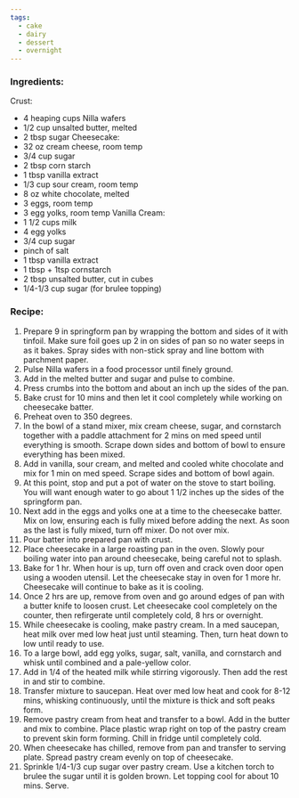 ```yaml
---
tags:
  - cake
  - dairy
  - dessert
  - overnight
---
```

### Ingredients:
Crust: 
- 4 heaping cups Nilla wafers
- 1/2 cup unsalted butter, melted
- 2 tbsp sugar
Cheesecake: 
- 32 oz cream cheese, room temp
- 3/4 cup sugar
- 2 tbsp corn starch
- 1 tbsp vanilla extract
- 1/3 cup sour cream, room temp
- 8 oz white chocolate, melted
- 3 eggs, room temp
- 3 egg yolks, room temp
Vanilla Cream: 
- 1 1/2 cups milk
- 4 egg yolks
- 3/4 cup sugar
- pinch of salt
- 1 tbsp vanilla extract
- 1 tbsp + 1tsp cornstarch
- 2 tbsp unsalted butter, cut in cubes
- 1/4-1/3 cup sugar (for brulee topping)

### Recipe:
1. Prepare 9 in springform pan by wrapping the bottom and sides of it with tinfoil. Make sure foil goes up 2 in on sides of pan so no water seeps in as it bakes. Spray sides with non-stick spray and line bottom with parchment paper.
2. Pulse Nilla wafers in a food processor until finely ground. 
3. Add in the melted butter and sugar and pulse to combine. 
4. Press crumbs into the bottom and about an inch up the sides of the pan. 
5. Bake crust for 10 mins and then let it cool completely while working on cheesecake batter. 
6. Preheat oven to 350 degrees.
7. In the bowl of a stand mixer, mix cream cheese, sugar, and cornstarch together with a paddle attachment for 2 mins on med speed until everything is smooth. Scrape down sides and bottom of bowl to ensure everything has been mixed.
8. Add in vanilla, sour cream, and melted and cooled white chocolate and mix for 1 min on med speed. Scrape sides and bottom of bowl again. 
9. At this point, stop and put a pot of water on the stove to start boiling. You will want enough water to go about 1 1/2 inches up the sides of the springform pan. 
10. Next add in the eggs and yolks one at a time to the cheesecake batter. Mix on low, ensuring each is fully mixed before adding the next. As soon as the last is fully mixed, turn off mixer. Do not over mix. 
11. Pour batter into prepared pan with crust. 
12. Place cheesecake in a large roasting pan in the oven. Slowly pour boiling water into pan around cheesecake, being careful not to splash. 
13. Bake for 1 hr. When hour is up, turn off oven and crack oven door open using a wooden utensil. Let the cheesecake stay in oven for 1 more hr. Cheesecake will continue to bake as it is cooling.
14. Once 2 hrs are up, remove from oven and go around edges of pan with a butter knife to loosen crust. Let cheesecake cool completely on the counter, then refirgerate until completely cold, 8 hrs or overnight. 
15. While cheesecake is cooling, make pastry cream. In a med saucepan, heat milk over med low heat just until steaming. Then, turn heat down to low until ready to use. 
16. To a large bowl, add egg yolks, sugar, salt, vanilla, and cornstarch and whisk until combined and a pale-yellow color. 
17. Add in 1/4 of the heated milk while stirring vigorously. Then add the rest in and stir to combine. 
18. Transfer mixture to saucepan. Heat over med low heat and cook for 8-12 mins, whisking continuously, until the mixture is thick and soft peaks form. 
19. Remove pastry cream from heat and transfer to a bowl. Add in the butter and mix to combine. Place plastic wrap right on top of the pastry cream to prevent skin form forming. Chill in fridge until completely cold. 
20. When cheesecake has chilled, remove from pan and transfer to serving plate. Spread pastry cream evenly on top of cheesecake. 
21. Sprinkle 1/4-1/3 cup sugar over pastry cream. Use a kitchen torch to brulee the sugar until it is golden brown. Let topping cool for about 10 mins. Serve. 